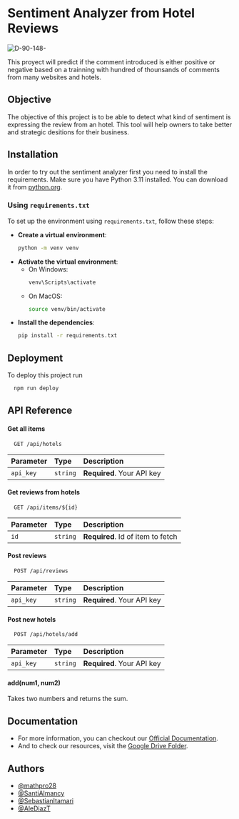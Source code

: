 
# Sentiment Analyzer from Hotel Reviews
![D-90-148-](https://github.com/SantiAlmancy/Analizador-de-Sentimientos/assets/107863034/7128060e-ca60-4926-aec5-7c96b1d5ef19)

This proyect will predict if the comment introduced is either positive or negative based on a trainning with hundred of thounsands of comments from many websites and hotels.




## Objective
The objective of this project is to be able to detect what kind of sentiment is expressing the review from an hotel. This tool will help owners to take better and strategic desitions for their business.
## Installation
In order to try out the sentiment analyzer first you need to install the requirements.
Make sure you have Python 3.11 installed. You can download it from [python.org](https://www.python.org/downloads/).

### Using `requirements.txt`

To set up the environment using `requirements.txt`, follow these steps:

- **Create a virtual environment**:
   ```sh
   python -m venv venv

- **Activate the virtual environment**:
    - On Windows:
        ```sh
        venv\Scripts\activate
    - On MacOS: 
        ```sh 
        source venv/bin/activate
- **Install the dependencies**:
    ```sh
    pip install -r requirements.txt

## Deployment

To deploy this project run

```bash
  npm run deploy
```


## API Reference

#### Get all items

```http
  GET /api/hotels
```

| Parameter | Type     | Description                |
| :-------- | :------- | :------------------------- |
| `api_key` | `string` | **Required**. Your API key |

#### Get reviews from hotels

```http
  GET /api/items/${id}
```

| Parameter | Type     | Description                       |
| :-------- | :------- | :-------------------------------- |
| `id`      | `string` | **Required**. Id of item to fetch |

#### Post reviews

```http
  POST /api/reviews
```

| Parameter | Type     | Description                |
| :-------- | :------- | :------------------------- |
| `api_key` | `string` | **Required**. Your API key |

#### Post new hotels

```http
  POST /api/hotels/add
```

| Parameter | Type     | Description                |
| :-------- | :------- | :------------------------- |
| `api_key` | `string` | **Required**. Your API key |


#### add(num1, num2)

Takes two numbers and returns the sum.


## Documentation

- For more information, you can checkout our [Official Documentation](https://docs.google.com/document/d/1FK-aOhOsSnqMsrD8_Bw9apPNRCgE5sskCMFg69owqPM/edit?usp=sharing).
- And to check our resources, visit the [Google Drive Folder]().


## Authors

- [@mathpro28](https://github.com/mathpro28)
- [@SantiAlmancy](https://github.com/SantiAlmancy)
- [@SebastianItamari](https://github.com/SebastianItamari)
- [@AleDiazT](https://github.com/AleDiazT)

